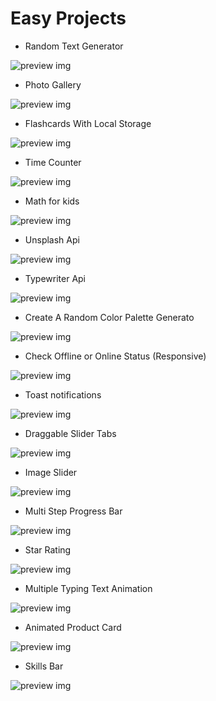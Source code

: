 # Easy Projects

- Random Text Generator

![preview img](/rastgele-metin.png)

- Photo Gallery

![preview img](/fotograf-galeri.png)

- Flashcards With Local Storage

![preview img](/bilgi-kartı.png)


- Time Counter

![preview img](/zaman-sayaci.png)

- Math for kids

![preview img](/matematik.png)

- Unsplash Api

![preview img](/fotograf.png)

- Typewriter Api

![preview img](/Daktilo.png)

- Create A Random Color Palette Generato

![preview img](/renk-kart.png)

- Check Offline or Online Status (Responsive)

![preview img](/baglanti.png)

- Toast notifications

![preview img](/toast.png)

- Draggable Slider Tabs

![preview img](/kaydırıcı-sekme.png)

- Image Slider

![preview img](/image-slider.png)

- Multi Step Progress Bar

![preview img](/ilerleme-cubuğu.png)

- Star Rating

![preview img](/stars-derecelendirme.png)

- Multiple Typing Text Animation

![preview img](/metin-yazma.png)

- Animated Product Card

![preview img](/ürün-karti.png)

- Skills Bar

![preview img](/skils-bar.png)


